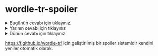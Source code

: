 # wordle-tr-spoiler

<details>
  <summary>Bugünün cevabı için tıklayınız.</summary>
  <br>
    <b> hamur </b>
</details>

<details>
  <summary>Yarının cevabı için tıklayınız</summary>
  <br>
   <b> değme </b>
</details>

<details>
  <summary>Dünün cevabı için tıklayınız </summary>
  <br>
  <b> cücük </b>
</details>

https://f.github.io/wordle-tr/ için geliştirilmiş bir spoiler sistemidir kendini yeniler otomatik olarak.

